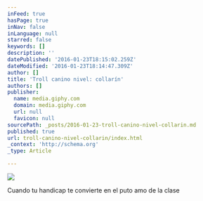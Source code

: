 ```yaml
---
inFeed: true
hasPage: true
inNav: false
inLanguage: null
starred: false
keywords: []
description: ''
datePublished: '2016-01-23T18:15:02.259Z'
dateModified: '2016-01-23T18:14:47.309Z'
author: []
title: 'Troll canino nivel: collarín'
authors: []
publisher:
  name: media.giphy.com
  domain: media.giphy.com
  url: null
  favicon: null
sourcePath: _posts/2016-01-23-troll-canino-nivel-collarin.md
published: true
url: troll-canino-nivel-collarin/index.html
_context: 'http://schema.org'
_type: Article

---
```

![](https://media.giphy.com/media/PGJrojPdkZIT6/giphy.gif)

Cuando tu handicap te convierte en el puto amo de la clase